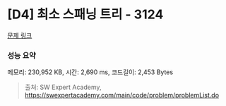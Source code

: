 # [D4] 최소 스패닝 트리 - 3124 

[문제 링크](https://swexpertacademy.com/main/code/problem/problemDetail.do?contestProbId=AV_mSnmKUckDFAWb) 

### 성능 요약

메모리: 230,952 KB, 시간: 2,690 ms, 코드길이: 2,453 Bytes



> 출처: SW Expert Academy, https://swexpertacademy.com/main/code/problem/problemList.do